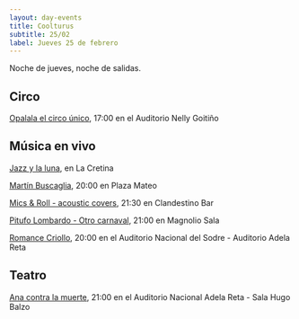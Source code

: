 ```yaml
---
layout: day-events
title: Coolturus
subtitle: 25/02
label: Jueves 25 de febrero
---
```

Noche de jueves, noche de salidas.

## Circo

[Opalala el circo único](https://www.tickantel.com.uy/inicio/espectaculo/40009534/espectaculo/Opalal%C3%A1%20-%20El%20Circo%20%C3%BAnico?1), 17:00 en el Auditorio Nelly Goitiño

## Música en vivo

[Jazz y la luna](https://instagram.com/lacretinacasa?igshid=nrtucgnc6eso), en La Cretina

[Martín Buscaglia](https://instagram.com/plazamateouy?igshid=zwiylcrx99sq), 20:00 en Plaza Mateo

[Mics & Roll - acoustic covers](https://instagram.com/clandestino__bar?igshid=mze5rflfmmi4), 21:30 en Clandestino Bar

[Pitufo Lombardo - Otro carnaval](https://magnoliosala.uy/evento/pitufo-lombardo_2), 21:00 en Magnolio Sala

[Romance Criollo](https://sodre.gub.uy/evento/romance-criollo/), 20:00 en el Auditorio Nacional del Sodre - Auditorio Adela Reta

## Teatro

[Ana contra la muerte](https://www.tickantel.com.uy/inicio/espectaculo/40009531/espectaculo/Ana%20contra%20la%20muerte?2), 21:00 en el Auditorio Nacional Adela Reta - Sala Hugo Balzo
